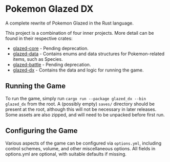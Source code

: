# Pokemon Glazed DX
A complete rewrite of Pokemon Glazed in the Rust language.

This project is a combination of four inner projects. More detail can be found in their respective crates:

* [glazed-core](crates/glazed-core) - Pending deprecation.
* [glazed-data](crates/glazed-data) - Contains enums and data structures for Pokemon-related items, such as Species.
* [glazed-battle](crates/glazed-battle) - Pending deprecation.
* [glazed-dx](crates/glazed-dx) - Contains the data and logic for running the game.

## Running the Game
To run the game, simply run `cargo run --package glazed_dx --bin glazed_dx` from the root. A
(possibly empty) `saves/` directory should be present at the root, although this will not 
be necessary in later releases. Some assets are also zipped, and will need to be unpacked
before first run.

## Configuring the Game
Various aspects of the game can be configured via `options.yml`, including control schemes,
volume, and other miscellaneous options. All fields in options.yml are optional, with
suitable defaults if missing.